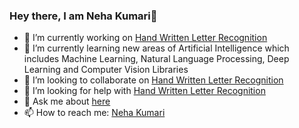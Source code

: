### Hey there, I am Neha Kumari👋

- 🔭 I’m currently working on [Hand Written Letter Recognition](https://github.com/users/Neha609/projects/1)
- 🌱 I’m currently learning new areas of Artificial Intelligence which includes Machine Learning, Natural Language Processing, Deep Learning and Computer Vision Libraries
- 👯 I’m looking to collaborate on [Hand Written Letter Recognition](https://github.com/users/Neha609/projects/1)
- 🤔 I’m looking for help with [Hand Written Letter Recognition ](https://github.com/users/Neha609/projects/1)
- 💬 Ask me about [here](https://github.com/Neha609/Neha609/issues)
- 📫 How to reach me: [Neha Kumari](https://www.linkedin.com/in/neha-singh-766124120/)

